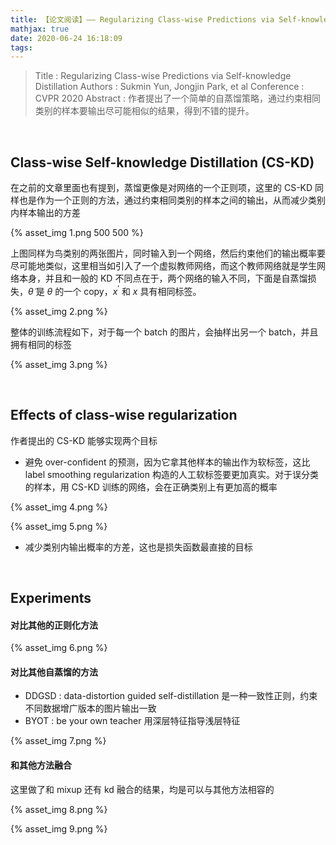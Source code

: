 ```yaml
---
title: 【论文阅读】—— Regularizing Class-wise Predictions via Self-knowledge Distillation
mathjax: true
date: 2020-06-24 16:18:09
tags:
---
```


>Title : Regularizing Class-wise Predictions via Self-knowledge Distillation
>Authors : Sukmin Yun, Jongjin Park, et al
>Conference : CVPR 2020
>Abstract : 作者提出了一个简单的自蒸馏策略，通过约束相同类别的样本要输出尽可能相似的结果，得到不错的提升。

<!--more-->

<br>

## Class-wise Self-knowledge Distillation (CS-KD)

在之前的文章里面也有提到，蒸馏更像是对网络的一个正则项，这里的 CS-KD 同样也是作为一个正则的方法，通过约束相同类别的样本之间的输出，从而减少类别内样本输出的方差

{% asset_img 1.png 500 500 %}

上图同样为鸟类别的两张图片，同时输入到一个网络，然后约束他们的输出概率要尽可能地类似，这里相当如引入了一个虚拟教师网络，而这个教师网络就是学生网络本身，并且和一般的 KD 不同点在于，两个网络的输入不同，下面是自蒸馏损失，$\tilde{\theta}$ 是 $\theta$ 的一个 copy，$x^\prime$ 和 $x$ 具有相同标签。

{% asset_img 2.png %}

整体的训练流程如下，对于每一个 batch 的图片，会抽样出另一个 batch，并且拥有相同的标签

{% asset_img 3.png %}

<br>

## Effects of class-wise regularization

作者提出的 CS-KD 能够实现两个目标

- 避免 over-confident 的预测，因为它拿其他样本的输出作为软标签，这比 label smoothing regularization 构造的人工软标签要更加真实。对于误分类的样本，用 CS-KD 训练的网络，会在正确类别上有更加高的概率

{% asset_img 4.png %}

{% asset_img 5.png %}

- 减少类别内输出概率的方差，这也是损失函数最直接的目标

<br>

## Experiments

#### 对比其他的正则化方法

{% asset_img 6.png %}

#### 对比其他自蒸馏的方法

- DDGSD : data-distortion guided self-distillation 是一种一致性正则，约束不同数据增广版本的图片输出一致
- BYOT : be your own teacher 用深层特征指导浅层特征

{% asset_img 7.png %}

#### 和其他方法融合

这里做了和 mixup 还有 kd 融合的结果，均是可以与其他方法相容的

{% asset_img 8.png %}

{% asset_img 9.png %}

<br>